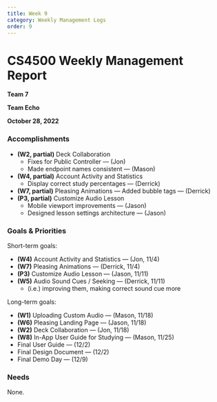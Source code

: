 ```yaml
---
title: Week 9
category: Weekly Management Logs
order: 9
---
```


# CS4500 Weekly Management Report

**Team 7**

**Team Echo**

**October 28, 2022**

### Accomplishments

- **(W2, partial)** Deck Collaboration
  - Fixes for Public Controller — (Jon)
  - Made endpoint names consistent — (Mason)
- **(W4, partial)** Account Activity and Statistics
  - Display correct study percentages — (Derrick)
- **(W7, partial)** Pleasing Animations 
  — Added bubble tags — (Derrick)
- **(P3, partial)** Customize Audio Lesson
  - Mobile viewport improvements — (Jason)
  - Designed lesson settings architecture — (Jason)

### Goals & Priorities

Short-term goals:
- **(W4)** Account Activity and Statistics — (Jon, 11/4)  
- **(W7)** Pleasing Animations — (Derrick, 11/4)
- **(P3)** Customize Audio Lesson — (Jason, 11/11)
- **(W5)** Audio Sound Cues / Seeking — (Derrick, 11/11)
  - (i.e.) improving them, making correct sound cue more 

Long-term goals:
- **(W1)** Uploading Custom Audio — (Mason, 11/18)
- **(W6)** Pleasing Landing Page — (Jason, 11/18)
- **(W2)** Deck Collaboration — (Jon, 11/18)
- **(W8)** In-App User Guide for Studying — (Mason, 11/25)
- Final User Guide — (12/2)
- Final Design Document — (12/2)
- Final Demo Day — (12/9)

### Needs

None.